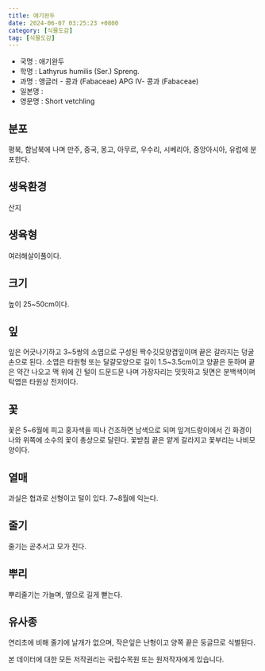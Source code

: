 ```yaml
---
title: 애기완두
date: 2024-06-07 03:25:23 +0800
category: [식물도감]
tag: [식물도감]
---
```




- 국명 : 애기완두
- 학명 : Lathyrus humilis (Ser.) Spreng.
- 과명 : 앵글러 - 콩과 (Fabaceae) APG Ⅳ- 콩과 (Fabaceae)
- 일본명 : 
- 영문명 : Short vetchling


## 분포
평북, 함남북에 나며 만주, 중국, 몽고, 아무르, 우수리, 시베리아, 중앙아시아, 유럽에 분포한다.
## 생육환경
산지
## 생육형
여러해살이풀이다.
## 크기
높이 25~50cm이다.
## 잎
잎은 어긋나기하고 3~5쌍의 소엽으로 구성된 짝수깃모양겹잎이며 끝은 갈라지는 덩굴손으로 된다. 소엽은 타원형 또는 달걀모양으로 길이 1.5~3.5cm이고 양끝은 둔하며 끝은 약간 나오고 맥 위에 긴 털이 드문드문 나며 가장자리는 밋밋하고 뒷면은 분백색이며 탁엽은 타원상 전저이다.
## 꽃
꽃은 5~6월에 피고 홍자색을 띠나 건조하면 남색으로 되며 잎겨드랑이에서 긴 화경이 나와 위쪽에 소수의 꽃이 총상으로 달린다. 꽃받침 끝은 얕게 갈라지고 꽃부리는 나비모양이다.
## 열매
과실은 협과로 선형이고 털이 있다. 7~8월에 익는다. 
## 줄기
줄기는 곧추서고 모가 진다.
## 뿌리
뿌리줄기는 가늘며, 옆으로 길게 뻗는다. 
## 유사종
연리초에 비해 줄기에 날개가 없으며, 작은잎은 난형이고 양쪽 끝은 둥글므로 식별된다. 






본 데이터에 대한 모든 저작권리는 국립수목원 또는 원저작자에게 있습니다.
